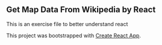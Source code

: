 ## Get Map Data From Wikipedia by React
This is an exercise file to better understand react

This project was bootstrapped with [Create React App](https://github.com/facebook/create-react-app).
